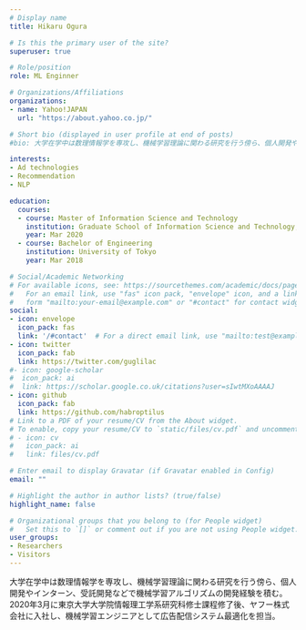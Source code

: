 ```yaml
---
# Display name
title: Hikaru Ogura

# Is this the primary user of the site?
superuser: true

# Role/position
role: ML Enginner

# Organizations/Affiliations
organizations:
- name: Yahoo!JAPAN
  url: "https://about.yahoo.co.jp/"

# Short bio (displayed in user profile at end of posts)
#bio: 大学在学中は数理情報学を専攻し、機械学習理論に関わる研究を行う傍ら、個人開発やインターン、受託開発などで機械学習アルゴリズムの開発経験を積む。2020年3月に東京大学大学院情報理工学系研究科修士課程修#了#後、ヤフー株式会社に入社し、機械学習エンジニアとして広告配信システム最適化を担当。

interests:
- Ad technologies
- Recommendation
- NLP

education:
  courses:
  - course: Master of Information Science and Technology
    institution: Graduate School of Information Science and Technology, University of Tokyo
    year: Mar 2020
  - course: Bachelor of Engineering
    institution: University of Tokyo
    year: Mar 2018

# Social/Academic Networking
# For available icons, see: https://sourcethemes.com/academic/docs/page-builder/#icons
#   For an email link, use "fas" icon pack, "envelope" icon, and a link in the
#   form "mailto:your-email@example.com" or "#contact" for contact widget.
social:
- icon: envelope
  icon_pack: fas
  link: '/#contact'  # For a direct email link, use "mailto:test@example.org".
- icon: twitter
  icon_pack: fab
  link: https://twitter.com/guglilac
#- icon: google-scholar
#  icon_pack: ai
#  link: https://scholar.google.co.uk/citations?user=sIwtMXoAAAAJ
- icon: github
  icon_pack: fab
  link: https://github.com/habroptilus
# Link to a PDF of your resume/CV from the About widget.
# To enable, copy your resume/CV to `static/files/cv.pdf` and uncomment the lines below.
# - icon: cv
#   icon_pack: ai
#   link: files/cv.pdf

# Enter email to display Gravatar (if Gravatar enabled in Config)
email: ""

# Highlight the author in author lists? (true/false)
highlight_name: false

# Organizational groups that you belong to (for People widget)
#   Set this to `[]` or comment out if you are not using People widget.
user_groups:
- Researchers
- Visitors
---
```


大学在学中は数理情報学を専攻し、機械学習理論に関わる研究を行う傍ら、個人開発やインターン、受託開発などで機械学習アルゴリズムの開発経験を積む。2020年3月に東京大学大学院情報理工学系研究科修士課程修了後、ヤフー株式会社に入社し、機械学習エンジニアとして広告配信システム最適化を担当。

